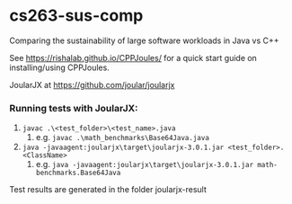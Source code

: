 # cs263-sus-comp
Comparing the sustainability of large software workloads in Java vs C++

See https://rishalab.github.io/CPPJoules/ for a quick start guide on installing/using CPPJoules.

JoularJX at https://github.com/joular/joularjx

### Running tests with JoularJX:
1. `javac .\<test_folder>\<test_name>.java` 
   1. e.g. `javac .\math_benchmarks\Base64Java.java`
2. `java -javaagent:joularjx\target\joularjx-3.0.1.jar <test_folder>.<ClassName>` 
   1. e.g. `java -javaagent:joularjx\target\joularjx-3.0.1.jar math-benchmarks.Base64Java`

Test results are generated in the folder joularjx-result